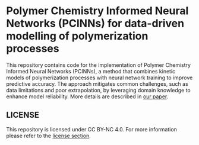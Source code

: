 # Polymer Chemistry Informed Neural Networks (PCINNs) for data-driven modelling of polymerization processes
This repository contains code for the implementation of Polymer Chemistry Informed Neural Networks (PCINNs), a method that combines kinetic models of polymerization processes with neural network training to improve predictive accuracy. The approach mitigates common challenges, such as data limitations and poor extrapolation, by leveraging domain knowledge to enhance model reliability.
More details are described in [our paper](https://doi.org/10.1039/D4PY00995A).


## LICENSE
This repository is licensed under CC BY-NC 4.0.
For more information please refer to the [license section](https://github.com/PolymatGIQ/PCINN/blob/main/License.md).
